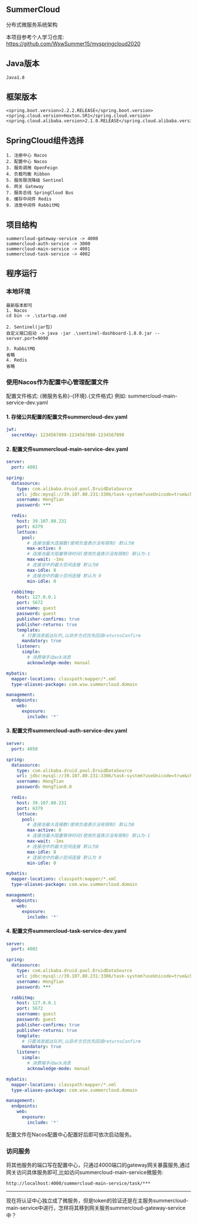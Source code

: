 ## SummerCloud

分布式微服务系统架构

本项目参考个人学习仓库: https://github.com/WswSummer15/myspringcloud2020

## Java版本

```text
Java1.8
```

## 框架版本

```text
<spring.boot.version>2.2.2.RELEASE</spring.boot.version>
<spring.cloud.version>Hoxton.SR1</spring.cloud.version>
<spring.cloud.alibaba.version>2.1.0.RELEASE</spring.cloud.alibaba.version>
```

## SpringCloud组件选择

```text
1. 注册中心 Nacos
2. 配置中心 Nacos
3. 服务调用 OpenFeign
4. 负载均衡 Ribbon
5. 服务限流降级 Sentinel
6. 网关 Gateway
7. 服务总线 SpringCloud Bus
8. 缓存中间件 Redis
9. 消息中间件 RabbitMQ
```

## 项目结构

```text
summercloud-gateway-service -> 4000
summercloud-auth-service -> 3000
summercloud-main-service -> 4001
summercloud-task-service -> 4002
```

## 程序运行

### 本地环境

```text
最新版本即可
1. Nacos
cd bin -> .\startup.cmd

2. Sentinel(jar包)
自定义端口启动 -> java -jar .\sentinel-dashboard-1.8.0.jar --server.port=9090

3. RabbitMQ
省略
4. Redis
省略
```

### 使用Nacos作为配置中心管理配置文件

配置文件格式: {微服务名称}-{环境}.{文件格式} 例如: summercloud-main-service-dev.yaml

#### 1. 存储公共配置的配置文件summercloud-dev.yaml

```yaml
jwt:
  secretKey: 1234567890-1234567890-1234567890
```

#### 2. 配置文件summercloud-main-service-dev.yaml

```yaml
server:
  port: 4001

spring:
  datasource:
    type: com.alibaba.druid.pool.DruidDataSource
    url: jdbc:mysql://39.107.80.231:3306/task-system?useUnicode=true&characterEncoding=utf8&serverTimezone=Asia/Shanghai
    username: HengTian
    password: ***

  redis:
    host: 39.107.80.231
    port: 6379
    lettuce:
      pool:
        # 连接池最大连接数(使用负值表示没有限制) 默认为8
        max-active: 8
        # 连接池最大阻塞等待时间(使用负值表示没有限制) 默认为-1
        max-wait: -1ms
        # 连接池中的最大空闲连接 默认为8
        max-idle: 8
        # 连接池中的最小空闲连接 默认为 0
        min-idle: 0

  rabbitmq:
    host: 127.0.0.1
    port: 5672
    username: guest
    password: guest
    publisher-confirms: true
    publisher-returns: true
    template:
      # 只要消息抵达队列,以异步方式优先回调returnsConfirm
      mandatory: true
    listener:
      simple:
        # 消费端手动ack消息
        acknowledge-mode: manual

mybatis:
  mapper-locations: classpath:mapper/*.xml
  type-aliases-package: com.wsw.summercloud.domain

management:
  endpoints:
    web:
      exposure:
        include: '*' 
```

#### 3. 配置文件summercloud-auth-service-dev.yaml

```yaml
server:
  port: 4050

spring:
  datasource:
    type: com.alibaba.druid.pool.DruidDataSource
    url: jdbc:mysql://39.107.80.231:3306/task-system?useUnicode=true&characterEncoding=utf8&serverTimezone=Asia/Shanghai
    username: HengTian
    password: HengTian0.0

  redis:
    host: 39.107.80.231
    port: 6379
    lettuce:
      pool:
        # 连接池最大连接数(使用负值表示没有限制) 默认为8
        max-active: 8
        # 连接池最大阻塞等待时间(使用负值表示没有限制) 默认为-1
        max-wait: -1ms
        # 连接池中的最大空闲连接 默认为8
        max-idle: 8
        # 连接池中的最小空闲连接 默认为 0
        min-idle: 0

mybatis:
  mapper-locations: classpath:mapper/*.xml
  type-aliases-package: com.wsw.summercloud.domain

management:
  endpoints:
    web:
      exposure:
        include: '*'
```

#### 4. 配置文件summercloud-task-service-dev.yaml

```yaml
server:
  port: 4002

spring:
  datasource:
    type: com.alibaba.druid.pool.DruidDataSource
    url: jdbc:mysql://39.107.80.231:3306/task-system?useUnicode=true&characterEncoding=utf8&serverTimezone=Asia/Shanghai
    username: HengTian
    password: ***

  rabbitmq:
    host: 127.0.0.1
    port: 5672
    username: guest
    password: guest
    publisher-confirms: true
    publisher-returns: true
    template:
      # 只要消息抵达队列,以异步方式优先回调returnsConfirm
      mandatory: true
    listener:
      simple:
        # 消费端手动ack消息
        acknowledge-mode: manual

mybatis:
  mapper-locations: classpath:mapper/*.xml
  type-aliases-package: com.wsw.summercloud.domain

management:
  endpoints:
    web:
      exposure:
        include: '*'
```

配置文件在Nacos配置中心配置好后即可依次启动服务。

### 访问服务

将其他服务的端口写在配置中心，只通过4000端口的gateway网关暴露服务,通过网关访问具体服务即可,比如访问summercloud-main-service微服务:

```text
http://localhost:4000/summercloud-main-service/task/***
```
***
现在将认证中心独立成了微服务，但是token的验证还是在主服务summercloud-main-service中进行，怎样将其移到网关服务summercloud-gateway-service中？